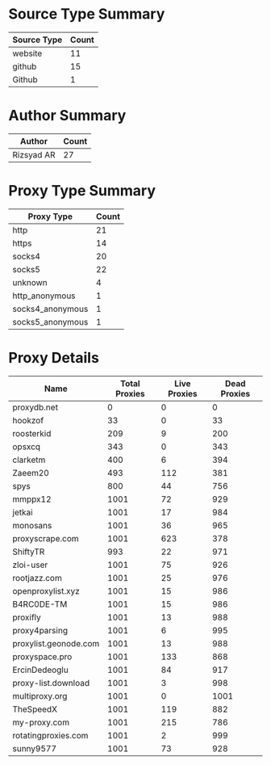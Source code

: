 # Source Type Summary

| Source Type | Count |
|-------------|-------|
| website | 11 |
| github | 15 |
| Github | 1 |


# Author Summary

| Author | Count |
|--------|-------|
| Rizsyad AR | 27 |


# Proxy Type Summary

| Proxy Type | Count |
|------------|-------|
| http | 21 |
| https | 14 |
| socks4 | 20 |
| socks5 | 22 |
| unknown | 4 |
| http_anonymous | 1 |
| socks4_anonymous | 1 |
| socks5_anonymous | 1 |


# Proxy Details

| Name | Total Proxies | Live Proxies | Dead Proxies |
|------|---------------|--------------|---------------|
| proxydb.net | 0 | 0 | 0 |
| hookzof | 33 | 0 | 33 |
| roosterkid | 209 | 9 | 200 |
| opsxcq | 343 | 0 | 343 |
| clarketm | 400 | 6 | 394 |
| Zaeem20 | 493 | 112 | 381 |
| spys | 800 | 44 | 756 |
| mmppx12 | 1001 | 72 | 929 |
| jetkai | 1001 | 17 | 984 |
| monosans | 1001 | 36 | 965 |
| proxyscrape.com | 1001 | 623 | 378 |
| ShiftyTR | 993 | 22 | 971 |
| zloi-user | 1001 | 75 | 926 |
| rootjazz.com | 1001 | 25 | 976 |
| openproxylist.xyz | 1001 | 15 | 986 |
| B4RC0DE-TM | 1001 | 15 | 986 |
| proxifly | 1001 | 13 | 988 |
| proxy4parsing | 1001 | 6 | 995 |
| proxylist.geonode.com | 1001 | 13 | 988 |
| proxyspace.pro | 1001 | 133 | 868 |
| ErcinDedeoglu | 1001 | 84 | 917 |
| proxy-list.download | 1001 | 3 | 998 |
| multiproxy.org | 1001 | 0 | 1001 |
| TheSpeedX | 1001 | 119 | 882 |
| my-proxy.com | 1001 | 215 | 786 |
| rotatingproxies.com | 1001 | 2 | 999 |
| sunny9577 | 1001 | 73 | 928 |
